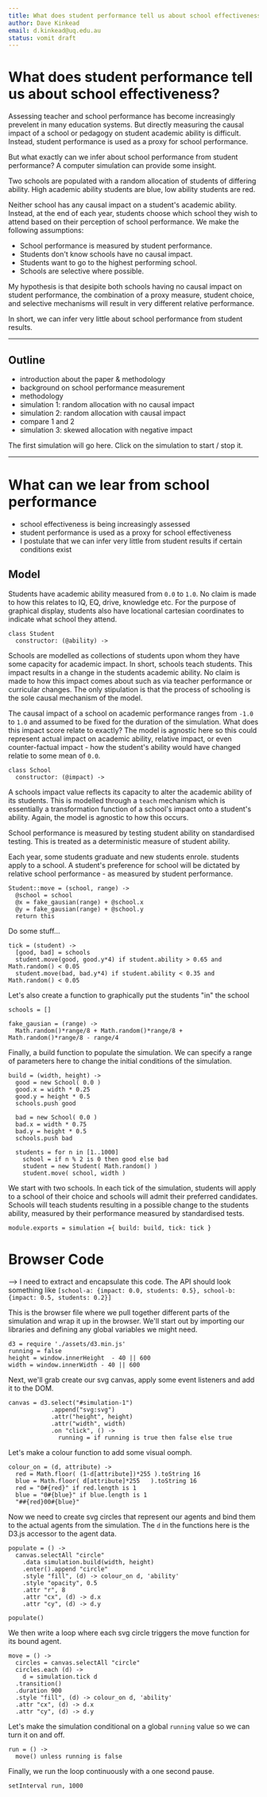 ```yaml
---
title: What does student performance tell us about school effectiveness?
author: Dave Kinkead
email: d.kinkead@uq.edu.au
status: vomit draft
---
```


# What does student performance tell us about school effectiveness?

Assessing teacher and school performance has become increasingly prevelent in many education systems. But directly measuring the causal impact of a school or pedagogy on student academic ability is difficult. Instead, student performance is used as a proxy for school performance.

But what exactly can we infer about school performance from student performance? A computer simulation can provide some insight.

Two schools are populated with a random allocation of students of differing ability. High academic ability students are blue, low ability students are red.

Neither school has any causal impact on a student's academic ability. Instead, at the end of each year, students choose which school they wish to attend based on their perception of school performance. We make the following assumptions:

  - School performance is measured by student performance.
  - Students don't know schools have no causal impact.
  - Students want to go to the highest performing school.
  - Schools are selective where possible.

My hypothesis is that desipite both schools having no causal impact on student performance, the combination of a proxy measure, student choice, and selective mechanisms will result in very different relative performance.

In short, we can infer very little about school performance from student results.

---

## Outline

- introduction about the paper & methodology
- background on school performance measurement
- methodology
- simulation 1: random allocation with no causal impact
- simulation 2: random allocation with causal impact
- compare 1 and 2
- simulation 3: skewed allocation with negative impact


The first simulation will go here.  Click on the simulation to start / stop it.

<div id="simulation-1"></div>


---


# What can we lear from school performance

- school effectiveness is being increasingly assessed
- student performance is used as a proxy for school effectiveness
- I postulate that we can infer very little from student results if certain conditions exist

## Model


Students have academic ability measured from `0.0` to `1.0`.  No claim is made to how this relates to IQ, EQ, drive, knowledge etc.  For the purpose of graphical display, students also have locational cartesian coordinates to indicate what school they attend.


    class Student
      constructor: (@ability) ->


Schools are modelled as collections of students upon whom they have some capacity for academic impact.  In short, schools teach students.  This impact results in a change in the students academic ability.  No claim is made to how this impact comes about such as via teacher performance or curricular changes.  The only stipulation is that the process of schooling is the sole causal mechanism of the model.  

The causal impact of a school on academic performance ranges from `-1.0`  to `1.0` and assumed to be fixed for the duration of the simulation.  What does this impact score relate to exactly? The model is agnostic here so this could represent actual impact on academic ability, relative impact, or even counter-factual impact - how the student's ability would have changed relatie to some mean of `0.0`.  


    class School
      constructor: (@impact) ->


A schools impact value reflects its capacity to alter the academic ability of its students.  This is modelled through a `teach` mechanism which is essentially a transformation function of a school's impact onto a student's ability.  Again, the model is agnostic to how this occurs.


<!--     School::teach = (student) ->
      student.learn(impact) -->


School performance is measured by testing student ability on standardised testing.  This is treated as a deterministic measure of student ability.

<!-- 
    School::test = (student) ->
      @performance += student.ability -->


Each year, some students graduate and new students enrole. students apply to a school.  A student's preference for school will be dictated by relative school performance - as measured by student performance.


    Student::move = (school, range) ->
      @school = school
      @x = fake_gausian(range) + @school.x
      @y = fake_gausian(range) + @school.y
      return this


Do some stuff...


    tick = (student) ->
      [good, bad] = schools
      student.move(good, good.y*4) if student.ability > 0.65 and Math.random() < 0.05
      student.move(bad, bad.y*4) if student.ability < 0.35 and Math.random() < 0.05


Let's also create a function to graphically put the students "in" the school

    schools = []

    fake_gausian = (range) ->
      Math.random()*range/8 + Math.random()*range/8 + Math.random()*range/8 - range/4


Finally, a build function to populate the simulation.  We can specify a range of parameters here to change the initial conditions of the simulation.

    
    build = (width, height) ->
      good = new School( 0.0 )
      good.x = width * 0.25
      good.y = height * 0.5
      schools.push good

      bad = new School( 0.0 )
      bad.x = width * 0.75
      bad.y = height * 0.5
      schools.push bad

      students = for n in [1..1000]
        school = if n % 2 is 0 then good else bad
        student = new Student( Math.random() )
        student.move( school, width )


We start with two schools. In each tick of the simulation, students will apply to a school of their choice and schools will admit their preferred candidates. Schools will teach students resulting in a possible change to the students ability, measured by their performance measured by standardised tests.


    module.exports = simulation ={ build: build, tick: tick } 

# Browser Code

--> I need to extract and encapsulate this code.  The API should look something like `[school-a: {impact: 0.0, students: 0.5}, school-b: {impact: 0.5, students: 0.2}]` 


This is the browser file where we pull together different parts of the simulation and wrap it up in the browser.  We'll start out by importing our libraries and defining any global variables we might need.


    d3 = require './assets/d3.min.js'
    running = false
    height = window.innerHeight  - 40 || 600
    width = window.innerWidth - 40 || 600


Next, we'll grab create our svg canvas, apply some event listeners and add it to the DOM.


    canvas = d3.select("#simulation-1")
                .append("svg:svg")
                .attr("height", height)
                .attr("width", width)
                .on "click", () ->
                  running = if running is true then false else true
      

Let's make a colour function to add some visual oomph.


    colour_on = (d, attribute) ->
      red = Math.floor( (1-d[attribute])*255 ).toString 16
      blue = Math.floor( d[attribute]*255   ).toString 16
      red = "0#{red}" if red.length is 1
      blue = "0#{blue}" if blue.length is 1 
      "##{red}00#{blue}"


Now we need to create svg circles that represent our agents and bind them to the actual agents from the simulation.  The `d` in the functions here is the D3.js accessor to the agent data.

  
    populate = () ->
      canvas.selectAll "circle"
        .data simulation.build(width, height)
        .enter().append "circle"
        .style "fill", (d) -> colour_on d, 'ability'
        .style "opacity", 0.5
        .attr "r", 8
        .attr "cx", (d) -> d.x
        .attr "cy", (d) -> d.y

    populate()


We then write a loop where each svg circle triggers the move function for its bound agent.  


    move = () ->
      circles = canvas.selectAll "circle"
      circles.each (d) ->
        d = simulation.tick d
      .transition()
      .duration 900
      .style "fill", (d) -> colour_on d, 'ability'
      .attr "cx", (d) -> d.x
      .attr "cy", (d) -> d.y

Let's make the simulation conditional on a global `running` value so we can turn it on and off.


    run = () ->
      move() unless running is false


Finally, we run the loop continuously with a one second pause.


    setInterval run, 1000


<script type="text/javascript" src="assets/d3.min.js"></script>
<script type="text/javascript" src="assets/simulation.js"></script>

